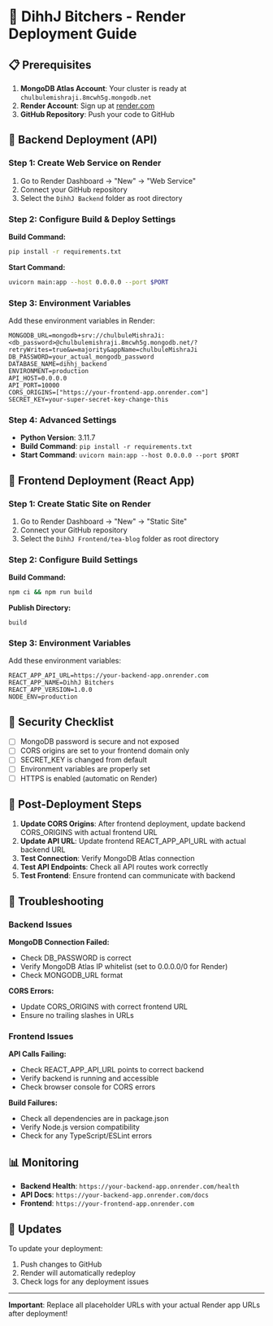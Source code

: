 # 🚀 DihhJ Bitchers - Render Deployment Guide

## 📋 Prerequisites

1. **MongoDB Atlas Account**: Your cluster is ready at `chulbulemishraji.8mcwh5g.mongodb.net`
2. **Render Account**: Sign up at [render.com](https://render.com)
3. **GitHub Repository**: Push your code to GitHub

## 🔧 Backend Deployment (API)

### Step 1: Create Web Service on Render

1. Go to Render Dashboard → "New" → "Web Service"
2. Connect your GitHub repository
3. Select the `DihhJ Backend` folder as root directory

### Step 2: Configure Build & Deploy Settings

**Build Command:**
```bash
pip install -r requirements.txt
```

**Start Command:**
```bash
uvicorn main:app --host 0.0.0.0 --port $PORT
```

### Step 3: Environment Variables

Add these environment variables in Render:

```
MONGODB_URL=mongodb+srv://chulbuleMishraJi:<db_password>@chulbulemishraji.8mcwh5g.mongodb.net/?retryWrites=true&w=majority&appName=chulbuleMishraJi
DB_PASSWORD=your_actual_mongodb_password
DATABASE_NAME=dihhj_backend
ENVIRONMENT=production
API_HOST=0.0.0.0
API_PORT=10000
CORS_ORIGINS=["https://your-frontend-app.onrender.com"]
SECRET_KEY=your-super-secret-key-change-this
```

### Step 4: Advanced Settings

- **Python Version**: 3.11.7
- **Build Command**: `pip install -r requirements.txt`
- **Start Command**: `uvicorn main:app --host 0.0.0.0 --port $PORT`

## 🎨 Frontend Deployment (React App)

### Step 1: Create Static Site on Render

1. Go to Render Dashboard → "New" → "Static Site"
2. Connect your GitHub repository
3. Select the `DihhJ Frontend/tea-blog` folder as root directory

### Step 2: Configure Build Settings

**Build Command:**
```bash
npm ci && npm run build
```

**Publish Directory:**
```
build
```

### Step 3: Environment Variables

Add these environment variables:

```
REACT_APP_API_URL=https://your-backend-app.onrender.com
REACT_APP_NAME=DihhJ Bitchers
REACT_APP_VERSION=1.0.0
NODE_ENV=production
```

## 🔐 Security Checklist

- [ ] MongoDB password is secure and not exposed
- [ ] CORS origins are set to your frontend domain only
- [ ] SECRET_KEY is changed from default
- [ ] Environment variables are properly set
- [ ] HTTPS is enabled (automatic on Render)

## 📝 Post-Deployment Steps

1. **Update CORS Origins**: After frontend deployment, update backend CORS_ORIGINS with actual frontend URL
2. **Update API URL**: Update frontend REACT_APP_API_URL with actual backend URL
3. **Test Connection**: Verify MongoDB Atlas connection
4. **Test API Endpoints**: Check all API routes work correctly
5. **Test Frontend**: Ensure frontend can communicate with backend

## 🐛 Troubleshooting

### Backend Issues

**MongoDB Connection Failed:**
- Check DB_PASSWORD is correct
- Verify MongoDB Atlas IP whitelist (set to 0.0.0.0/0 for Render)
- Check MONGODB_URL format

**CORS Errors:**
- Update CORS_ORIGINS with correct frontend URL
- Ensure no trailing slashes in URLs

### Frontend Issues

**API Calls Failing:**
- Check REACT_APP_API_URL points to correct backend
- Verify backend is running and accessible
- Check browser console for CORS errors

**Build Failures:**
- Check all dependencies are in package.json
- Verify Node.js version compatibility
- Check for any TypeScript/ESLint errors

## 📊 Monitoring

- **Backend Health**: `https://your-backend-app.onrender.com/health`
- **API Docs**: `https://your-backend-app.onrender.com/docs`
- **Frontend**: `https://your-frontend-app.onrender.com`

## 🔄 Updates

To update your deployment:
1. Push changes to GitHub
2. Render will automatically redeploy
3. Check logs for any deployment issues

---

**Important**: Replace all placeholder URLs with your actual Render app URLs after deployment!
